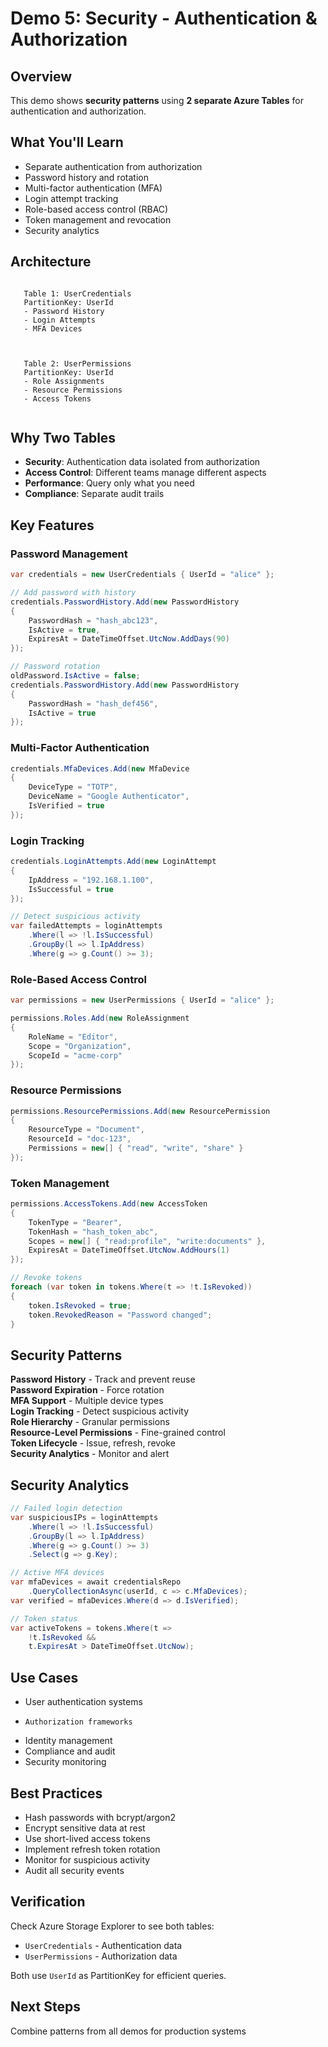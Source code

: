 # Demo 5: Security - Authentication & Authorization

## Overview
This demo shows **security patterns** using **2 separate Azure Tables** for authentication and authorization.

## What You'll Learn
- Separate authentication from authorization
- Password history and rotation
- Multi-factor authentication (MFA)
- Login attempt tracking
- Role-based access control (RBAC)
- Token management and revocation
- Security analytics

## Architecture
```
                                
   Table 1: UserCredentials     
   PartitionKey: UserId         
   - Password History           
   - Login Attempts             
   - MFA Devices                
                                

                                
   Table 2: UserPermissions     
   PartitionKey: UserId         
   - Role Assignments           
   - Resource Permissions       
   - Access Tokens              
                                
```

## Why Two Tables 
- **Security**: Authentication data isolated from authorization
- **Access Control**: Different teams manage different aspects
- **Performance**: Query only what you need
- **Compliance**: Separate audit trails

## Key Features

### Password Management
```csharp
var credentials = new UserCredentials { UserId = "alice" };

// Add password with history
credentials.PasswordHistory.Add(new PasswordHistory
{
    PasswordHash = "hash_abc123",
    IsActive = true,
    ExpiresAt = DateTimeOffset.UtcNow.AddDays(90)
});

// Password rotation
oldPassword.IsActive = false;
credentials.PasswordHistory.Add(new PasswordHistory
{
    PasswordHash = "hash_def456",
    IsActive = true
});
```

### Multi-Factor Authentication
```csharp
credentials.MfaDevices.Add(new MfaDevice
{
    DeviceType = "TOTP",
    DeviceName = "Google Authenticator",
    IsVerified = true
});
```

### Login Tracking
```csharp
credentials.LoginAttempts.Add(new LoginAttempt
{
    IpAddress = "192.168.1.100",
    IsSuccessful = true
});

// Detect suspicious activity
var failedAttempts = loginAttempts
    .Where(l => !l.IsSuccessful)
    .GroupBy(l => l.IpAddress)
    .Where(g => g.Count() >= 3);
```

### Role-Based Access Control
```csharp
var permissions = new UserPermissions { UserId = "alice" };

permissions.Roles.Add(new RoleAssignment
{
    RoleName = "Editor",
    Scope = "Organization",
    ScopeId = "acme-corp"
});
```

### Resource Permissions
```csharp
permissions.ResourcePermissions.Add(new ResourcePermission
{
    ResourceType = "Document",
    ResourceId = "doc-123",
    Permissions = new[] { "read", "write", "share" }
});
```

### Token Management
```csharp
permissions.AccessTokens.Add(new AccessToken
{
    TokenType = "Bearer",
    TokenHash = "hash_token_abc",
    Scopes = new[] { "read:profile", "write:documents" },
    ExpiresAt = DateTimeOffset.UtcNow.AddHours(1)
});

// Revoke tokens
foreach (var token in tokens.Where(t => !t.IsRevoked))
{
    token.IsRevoked = true;
    token.RevokedReason = "Password changed";
}
```

## Security Patterns
  **Password History** - Track and prevent reuse  
  **Password Expiration** - Force rotation  
  **MFA Support** - Multiple device types  
  **Login Tracking** - Detect suspicious activity  
  **Role Hierarchy** - Granular permissions  
  **Resource-Level Permissions** - Fine-grained control  
  **Token Lifecycle** - Issue, refresh, revoke  
  **Security Analytics** - Monitor and alert  

## Security Analytics
```csharp
// Failed login detection
var suspiciousIPs = loginAttempts
    .Where(l => !l.IsSuccessful)
    .GroupBy(l => l.IpAddress)
    .Where(g => g.Count() >= 3)
    .Select(g => g.Key);

// Active MFA devices
var mfaDevices = await credentialsRepo
    .QueryCollectionAsync(userId, c => c.MfaDevices);
var verified = mfaDevices.Where(d => d.IsVerified);

// Token status
var activeTokens = tokens.Where(t => 
    !t.IsRevoked && 
    t.ExpiresAt > DateTimeOffset.UtcNow);
```

## Use Cases
-    User authentication systems
-     Authorization frameworks
-    Identity management
-    Compliance and audit
-    Security monitoring

## Best Practices
- Hash passwords with bcrypt/argon2
- Encrypt sensitive data at rest
- Use short-lived access tokens
- Implement refresh token rotation
- Monitor for suspicious activity
- Audit all security events

## Verification
Check Azure Storage Explorer to see both tables:
- `UserCredentials` - Authentication data
- `UserPermissions` - Authorization data

Both use `UserId` as PartitionKey for efficient queries.

## Next Steps
   Combine patterns from all demos for production systems
